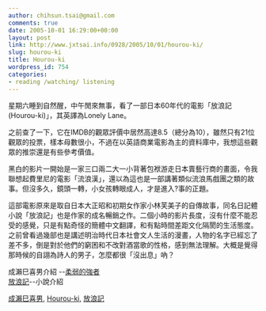 ```yaml
---
author: chihsun.tsai@gmail.com
comments: true
date: 2005-10-01 16:29:00+00:00
layout: post
link: http://www.jxtsai.info/0928/2005/10/01/hourou-ki/
slug: hourou-ki
title: Hourou-ki
wordpress_id: 754
categories:
- reading /watching/ listening
---
```


星期六睡到自然醒，中午閒來無事，看了一部日本60年代的電影「放浪記(Hourou-ki)」，其英譯為Lonely Lane。   
  
之前查了一下，它在IMDB的觀眾評價中居然高達8.5（總分為10），雖然只有21位觀眾的投票，樣本母數很小，不過在以英語商業電影為主的資料庫中，我想這些觀眾的推崇還是有些參考價值。  
  
黑白的影片一開始是一家三口兩二大一小背著包袱游走日本賣藝行商的畫面，令我聯想起費里尼的電影「流浪漢」，還以為這也是一部講著類似流浪馬戲團之類的故事。但沒多久，鏡頭一轉，小女孩轉眼成人，才是進入?事的正題。  
  
這部電影原來是取自日本大正昭和初期女作家小林芙美子的自傳故事，同名日記體小說「放浪記」也是作家的成名暢銷之作。二個小時的影片長度，沒有什麼不能忍受的感覺，只是有點奇怪的簡體中文翻譯，和有點時間差距文化隔閡的生活態度。之前曾看過幾部也是講述明治時代日本社會文人生活的漫畫，人物的名字已經忘了差不多，倒是對於他們的窮困和不改對酒當歌的性格，感到無法理解。大概是覺得那時候的自詡為詩人的男子，怎麼都很「沒出息」吶？  
  
成瀨巳喜男介紹 --[柔弱的強者](http://www.jxtsai.info/blog/)  
[放浪記](http://www.jxtsai.info/blog/)--小說介紹  
  
[成瀨巳喜男](http://www.jxtsai.info/blog/), [Hourou-ki](http://www.jxtsai.info/blog/), [放浪記](http://www.jxtsai.info/blog/)
